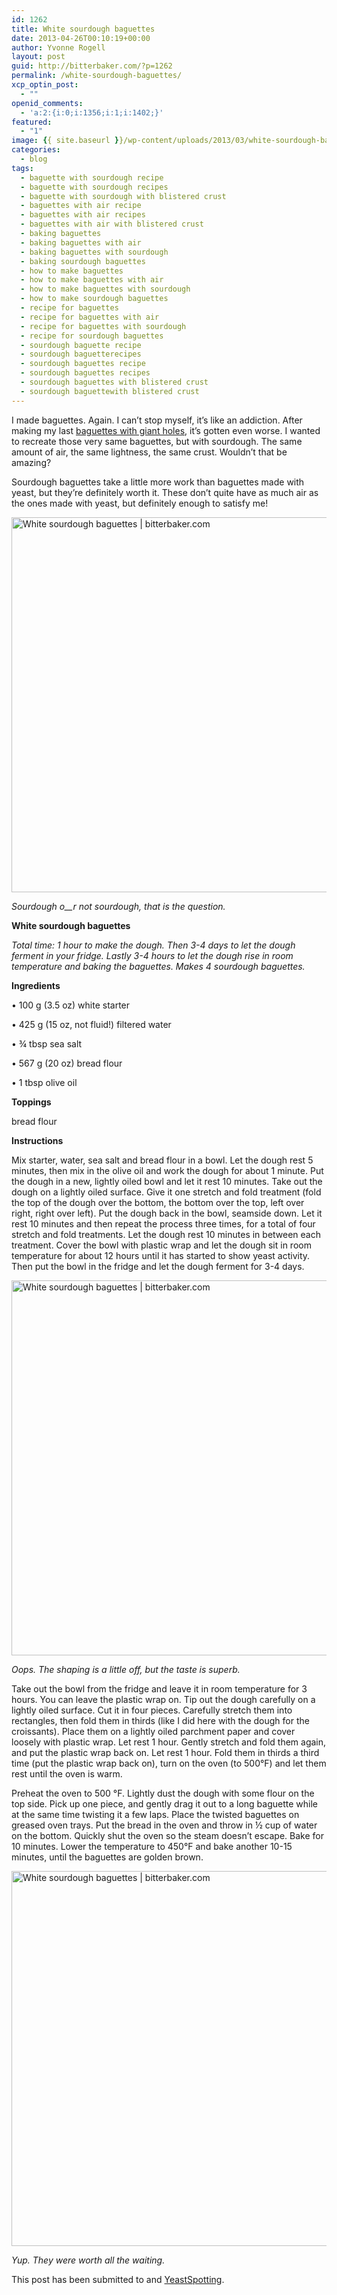```yaml
---
id: 1262
title: White sourdough baguettes
date: 2013-04-26T00:10:19+00:00
author: Yvonne Rogell
layout: post
guid: http://bitterbaker.com/?p=1262
permalink: /white-sourdough-baguettes/
xcp_optin_post:
  - ""
openid_comments:
  - 'a:2:{i:0;i:1356;i:1;i:1402;}'
featured:
  - "1"
image: {{ site.baseurl }}/wp-content/uploads/2013/03/white-sourdough-baguettes1-624x414.jpg
categories:
  - blog
tags:
  - baguette with sourdough recipe
  - baguette with sourdough recipes
  - baguette with sourdough with blistered crust
  - baguettes with air recipe
  - baguettes with air recipes
  - baguettes with air with blistered crust
  - baking baguettes
  - baking baguettes with air
  - baking baguettes with sourdough
  - baking sourdough baguettes
  - how to make baguettes
  - how to make baguettes with air
  - how to make baguettes with sourdough
  - how to make sourdough baguettes
  - recipe for baguettes
  - recipe for baguettes with air
  - recipe for baguettes with sourdough
  - recipe for sourdough baguettes
  - sourdough baguette recipe
  - sourdough baguetterecipes
  - sourdough baguettes recipe
  - sourdough baguettes recipes
  - sourdough baguettes with blistered crust
  - sourdough baguettewith blistered crust
---
```

I made baguettes. Again. I can&#8217;t stop myself, it&#8217;s like an addiction. After making my last <a title="Baguettes with air" href="/baguettes-with-air/" target="_blank">baguettes with giant holes</a>, it&#8217;s gotten even worse. I wanted to recreate those very same baguettes, but with sourdough. The same amount of air, the same lightness, the same crust. Wouldn&#8217;t that be amazing?

Sourdough baguettes take a little more work than baguettes made with yeast, but they&#8217;re definitely worth it. These don&#8217;t quite have as much air as the ones made with yeast, but definitely enough to satisfy me!

<img class="pinthis" alt="White sourdough baguettes | bitterbaker.com" src="http://bitterbaker.com/images/white-sourdough-baguettes1.jpg" width="600" />
  
_Sourdough o__r not sourdough, that is the question._

**White sourdough baguettes**
  
_Total time: 1 hour to make the dough. Then 3-4 days to let the dough ferment in your fridge. Lastly 3-4 hours to let the dough rise in room temperature and baking the baguettes. Makes 4 sourdough baguettes._ 

**Ingredients**
  
• 100 g (3.5 oz) white starter
  
• 425 g (15 oz, not fluid!) filtered water
  
• ¾ tbsp sea salt
  
• 567 g (20 oz) bread flour
  
• 1 tbsp olive oil

**Toppings**
  
bread flour

**Instructions**
  
Mix starter, water, sea salt and bread flour in a bowl. Let the dough rest 5 minutes, then mix in the olive oil and work the dough for about 1 minute. Put the dough in a new, lightly oiled bowl and let it rest 10 minutes. Take out the dough on a lightly oiled surface. Give it one stretch and fold treatment (fold the top of the dough over the bottom, the bottom over the top, left over right, right over left). Put the dough back in the bowl, seamside down. Let it rest 10 minutes and then repeat the process three times, for a total of four stretch and fold treatments. Let the dough rest 10 minutes in between each treatment. Cover the bowl with plastic wrap and let the dough sit in room temperature for about 12 hours until it has started to show yeast activity. Then put the bowl in the fridge and let the dough ferment for 3-4 days.

<img class="pinthis" alt="White sourdough baguettes | bitterbaker.com" src="http://bitterbaker.com/images/white-sourdough-baguettes3.jpg" width="600" />
  
_Oops. The shaping is a little off, but the taste is superb._

Take out the bowl from the fridge and leave it in room temperature for 3 hours. You can leave the plastic wrap on. Tip out the dough carefully on a lightly oiled surface. Cut it in four pieces. Carefully stretch them into rectangles, then fold them in thirds (like I did here with the dough for the croissants). Place them on a lightly oiled parchment paper and cover loosely with plastic wrap. Let rest 1 hour. Gently stretch and fold them again, and put the plastic wrap back on. Let rest 1 hour. Fold them in thirds a third time (put the plastic wrap back on), turn on the oven (to 500°F) and let them rest until the oven is warm.

Preheat the oven to 500 °F. Lightly dust the dough with some flour on the top side. Pick up one piece, and gently drag it out to a long baguette while at the same time twisting it a few laps. Place the twisted baguettes on greased oven trays. Put the bread in the oven and throw in ½ cup of water on the bottom. Quickly shut the oven so the steam doesn’t escape. Bake for 10 minutes. Lower the temperature to 450°F and bake another 10-15 minutes, until the baguettes are golden brown.

<img class="pinthis" alt="White sourdough baguettes | bitterbaker.com" src="http://bitterbaker.com/images/white-sourdough-baguettes2.jpg" width="600" />
  
_Yup. They were worth all the waiting._ 

This post has been submitted to and <a title="Yeast Spotting" href="http://www.wildyeastblog.com/category/yeastspotting/" target="_blank">YeastSpotting</a>.
